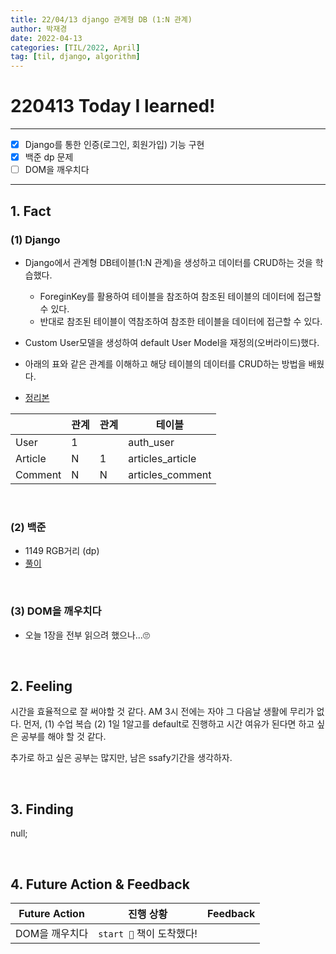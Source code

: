 ```yaml
---
title: 22/04/13 django 관계형 DB (1:N 관계)
author: 박재경
date: 2022-04-13
categories: [TIL/2022, April]
tag: [til, django, algorithm]
---
```


# 220413 Today I learned!

---

- [x] Django를 통한 인증(로그인, 회원가입) 기능 구현
- [x] 백준 dp 문제
- [ ] DOM을 깨우치다 

---

## 1. Fact 

### (1) Django

- Django에서 관계형 DB테이블(1:N 관계)을 생성하고 데이터를 CRUD하는 것을 학습했다.
  - ForeginKey를 활용하여 테이블을 참조하여 참조된 테이블의 데이터에 접근할 수 있다. 
  - 반대로 참조된 테이블이 역참조하여 참조한 테이블을 데이터에 접근할 수 있다. 

- Custom User모델을 생성하여 default User Model을 재정의(오버라이드)했다. 
- 아래의 표와 같은 관계를 이해하고 해당 테이블의 데이터를 CRUD하는 방법을 배웠다. 

- [정리본](https://github.com/JaeKP/Study/blob/master/web/Django/06_Model_Relationship.md)

|         | 관계 | 관계 | 테이블           |
| ------- | ---- | ---- | ---------------- |
| User    | 1    |      | auth_user        |
| Article | N    | 1    | articles_article |
| Comment | N    | N    | articles_comment |

<br>

### (2) 백준 

- 1149 RGB거리 (dp)
- [풀이](https://github.com/JaeKP/Study/tree/master/algorithm/1%EC%9D%BC1%EC%95%8C%EA%B3%A0/04%EC%9B%94/0413)

<br>

### (3) DOM을 깨우치다

- 오늘 1장을 전부 읽으려 했으나...🙄

<br>

## 2. Feeling

시간을 효율적으로 잘 써야할 것 같다. AM 3시 전에는 자야 그 다음날 생활에 무리가 없다. 
먼저, (1) 수업 복습  (2) 1일 1알고를 default로 진행하고 시간 여유가 된다면 하고 싶은 공부를 해야 할 것 같다.  

추가로 하고 싶은 공부는 많지만, 남은 ssafy기간을 생각하자.

<br>

## 3. Finding 

null;

<br>

## 4. Future Action & Feedback

| Future Action  | 진행 상황                | Feedback |
| -------------- | ------------------------ | -------- |
| DOM을 깨우치다 | `start 🚀` 책이 도착했다! |          |

<br>

